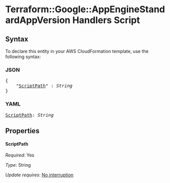 # Terraform::Google::AppEngineStandardAppVersion Handlers Script

## Syntax

To declare this entity in your AWS CloudFormation template, use the following syntax:

### JSON

<pre>
{
    "<a href="#scriptpath" title="ScriptPath">ScriptPath</a>" : <i>String</i>
}
</pre>

### YAML

<pre>
<a href="#scriptpath" title="ScriptPath">ScriptPath</a>: <i>String</i>
</pre>

## Properties

#### ScriptPath

_Required_: Yes

_Type_: String

_Update requires_: [No interruption](https://docs.aws.amazon.com/AWSCloudFormation/latest/UserGuide/using-cfn-updating-stacks-update-behaviors.html#update-no-interrupt)

